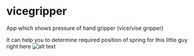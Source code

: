# vicegripper
App which shows pressure of hand gripper (vice/vise gripper)

It can help you to determine required position of spring for this little guy right here
![alt text](https://images-na.ssl-images-amazon.com/images/I/71zxQBHv0%2BL._SL1500_.jpg)
